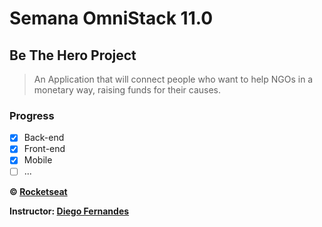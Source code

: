 # Semana OmniStack 11.0

## Be The Hero Project

> An Application that will connect people who want to help NGOs in a monetary way, raising funds for their causes.

### Progress 

- [x] Back-end
- [x] Front-end
- [x] Mobile
- [ ] ...

**&copy; [Rocketseat](https://rocketseat.com.br/)**

**Instructor: [Diego Fernandes](https://github.com/diego3g)**